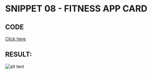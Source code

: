 # SNIPPET 08 - FITNESS APP CARD
## CODE

[Click here](https://github.com/mauro-codes/tailwind-css-snippets/blob/master/snippet-08/snippet-08.html)

## RESULT:

![alt text](https://github.com/mauro-codes/tailwind-css-snippets/blob/master/snippet-08/snippet-08-result.png "Snippet 08 - Result")
